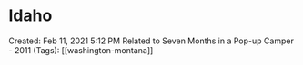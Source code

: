 # Idaho

Created: Feb 11, 2021 5:12 PM
Related to Seven Months in a Pop-up Camper - 2011 (Tags): [[washington-montana]]